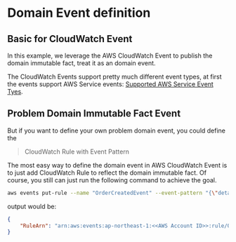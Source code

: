 # Domain Event definition

## Basic for CloudWatch Event

In this example, we leverage the AWS CloudWatch Event to publish the domain immutable fact, treat it as an domain event.

The CloudWatch Events support pretty much different event types, at first the events support AWS Service events:
[Supported AWS Service Event Tyes](https://docs.aws.amazon.com/AmazonCloudWatch/latest/events/EventTypes.html).

## Problem Domain Immutable Fact Event

But if you want to define your own problem domain event, you could define the
> CloudWatch Rule with Event Pattern

The most easy way to define the domain event in AWS CloudWatch Event is to just add CloudWatch Rule to reflect the domain immutable fact. Of course, you still can just run the following command to achieve the goal.

```bash
aws events put-rule --name "OrderCreatedEvent" --event-pattern "{\"detail-type\": [ \"customevent\" ],\"source\": [\"solid.humank.eventstormingddd\"]}"
```

output would be:

```json
{
    "RuleArn": "arn:aws:events:ap-northeast-1:<<AWS Account ID>>:rule/OrderCreatedEvent"
}
```